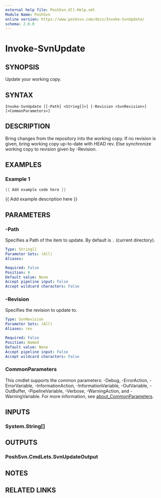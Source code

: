 ```yaml
---
external help file: PoshSvn.dll-Help.xml
Module Name: PoshSvn
online version: https://www.poshsvn.com/docs/Invoke-SvnUpdate/
schema: 2.0.0
---
```


# Invoke-SvnUpdate

## SYNOPSIS
Update your working copy.

## SYNTAX

```
Invoke-SvnUpdate [[-Path] <String[]>] [-Revision <SvnRevision>] [<CommonParameters>]
```

## DESCRIPTION
Bring changes from the repository into the working copy. If no revision is given, bring working copy up-to-date with HEAD rev. Else synchronize working copy to revision given by -Revision.

## EXAMPLES

### Example 1
```powershell
{{ Add example code here }}
```

{{ Add example description here }}

## PARAMETERS

### -Path
Specifies a Path of the item to update. By default is `.` (current directory).

```yaml
Type: String[]
Parameter Sets: (All)
Aliases:

Required: False
Position: 0
Default value: None
Accept pipeline input: False
Accept wildcard characters: False
```

### -Revision
Specifies the revision to update to.

```yaml
Type: SvnRevision
Parameter Sets: (All)
Aliases: rev

Required: False
Position: Named
Default value: None
Accept pipeline input: False
Accept wildcard characters: False
```

### CommonParameters
This cmdlet supports the common parameters: -Debug, -ErrorAction, -ErrorVariable, -InformationAction, -InformationVariable, -OutVariable, -OutBuffer, -PipelineVariable, -Verbose, -WarningAction, and -WarningVariable. For more information, see [about_CommonParameters](http://go.microsoft.com/fwlink/?LinkID=113216).

## INPUTS

### System.String[]

## OUTPUTS

### PoshSvn.CmdLets.SvnUpdateOutput

## NOTES

## RELATED LINKS
